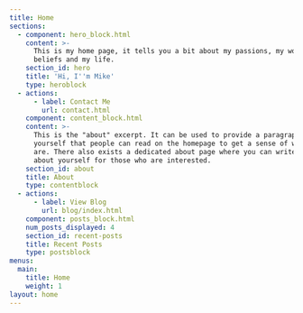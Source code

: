 ```yaml
---
title: Home
sections:
  - component: hero_block.html
    content: >-
      This is my home page, it tells you a bit about my passions, my work, my
      beliefs and my life.
    section_id: hero
    title: 'Hi, I''m Mike'
    type: heroblock
  - actions:
      - label: Contact Me
        url: contact.html
    component: content_block.html
    content: >-
      This is the "about" excerpt. It can be used to provide a paragraph about
      yourself that people can read on the homepage to get a sense of who you
      are. There also exists a dedicated about page where you can write more
      about yourself for those who are interested.
    section_id: about
    title: About
    type: contentblock
  - actions:
      - label: View Blog
        url: blog/index.html
    component: posts_block.html
    num_posts_displayed: 4
    section_id: recent-posts
    title: Recent Posts
    type: postsblock
menus:
  main:
    title: Home
    weight: 1
layout: home
---
```


